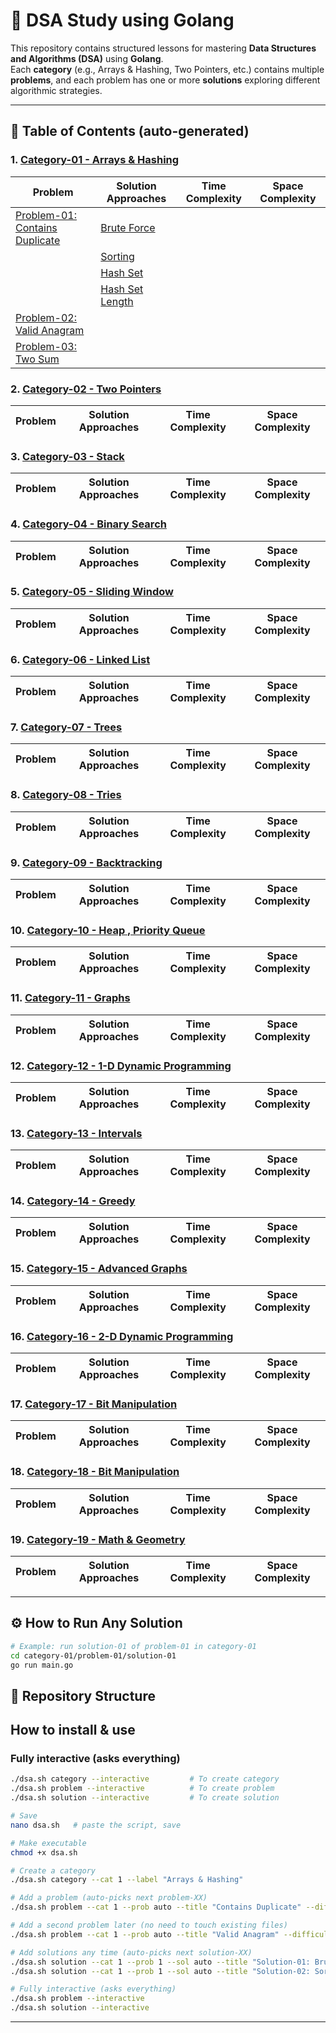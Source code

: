 # 🧩 DSA Study using Golang

This repository contains structured lessons for mastering **Data Structures and Algorithms (DSA)** using **Golang**.  
Each **category** (e.g., Arrays & Hashing, Two Pointers, etc.) contains multiple **problems**, and each problem has one or more **solutions** exploring different algorithmic strategies.

---

<!-- TOC:START -->
## 🧭 Table of Contents (auto-generated)

### 1. [Category-01 - Arrays & Hashing](./category-01/readme.md)
| Problem | Solution Approaches | Time Complexity | Space Complexity |
| --- | --- | --- | --- |
| [Problem-01: Contains Duplicate](./category-01/problem-01/readme.md) | [Brute Force](./category-01/problem-01/solution-01/readme.md) |  |  |
|  | [Sorting](./category-01/problem-01/solution-02/readme.md) |  |  |
|  | [Hash Set](./category-01/problem-01/solution-03/readme.md) |  |  |
|  | [Hash Set Length](./category-01/problem-01/solution-04/readme.md) |  |  |
| [Problem-02: Valid Anagram](./category-01/problem-02/readme.md) |  |  |  |
| [Problem-03: Two Sum](./category-01/problem-03/readme.md) |  |  |  |

### 2. [Category-02 - Two Pointers](./category-02/readme.md)
| Problem | Solution Approaches | Time Complexity | Space Complexity |
| --- | --- | --- | --- |

### 3. [Category-03 - Stack](./category-03/readme.md)
| Problem | Solution Approaches | Time Complexity | Space Complexity |
| --- | --- | --- | --- |

### 4. [Category-04 - Binary Search](./category-04/readme.md)
| Problem | Solution Approaches | Time Complexity | Space Complexity |
| --- | --- | --- | --- |

### 5. [Category-05 - Sliding Window](./category-05/readme.md)
| Problem | Solution Approaches | Time Complexity | Space Complexity |
| --- | --- | --- | --- |

### 6. [Category-06 - Linked List](./category-06/readme.md)
| Problem | Solution Approaches | Time Complexity | Space Complexity |
| --- | --- | --- | --- |

### 7. [Category-07 - Trees](./category-07/readme.md)
| Problem | Solution Approaches | Time Complexity | Space Complexity |
| --- | --- | --- | --- |

### 8. [Category-08 - Tries](./category-08/readme.md)
| Problem | Solution Approaches | Time Complexity | Space Complexity |
| --- | --- | --- | --- |

### 9. [Category-09 - Backtracking](./category-09/readme.md)
| Problem | Solution Approaches | Time Complexity | Space Complexity |
| --- | --- | --- | --- |

### 10. [Category-10 - Heap , Priority Queue](./category-10/readme.md)
| Problem | Solution Approaches | Time Complexity | Space Complexity |
| --- | --- | --- | --- |

### 11. [Category-11 - Graphs](./category-11/readme.md)
| Problem | Solution Approaches | Time Complexity | Space Complexity |
| --- | --- | --- | --- |

### 12. [Category-12 - 1-D Dynamic Programming](./category-12/readme.md)
| Problem | Solution Approaches | Time Complexity | Space Complexity |
| --- | --- | --- | --- |

### 13. [Category-13 - Intervals](./category-13/readme.md)
| Problem | Solution Approaches | Time Complexity | Space Complexity |
| --- | --- | --- | --- |

### 14. [Category-14 - Greedy](./category-14/readme.md)
| Problem | Solution Approaches | Time Complexity | Space Complexity |
| --- | --- | --- | --- |

### 15. [Category-15 - Advanced Graphs](./category-15/readme.md)
| Problem | Solution Approaches | Time Complexity | Space Complexity |
| --- | --- | --- | --- |

### 16. [Category-16 - 2-D Dynamic Programming](./category-16/readme.md)
| Problem | Solution Approaches | Time Complexity | Space Complexity |
| --- | --- | --- | --- |

### 17. [Category-17 - Bit Manipulation](./category-17/readme.md)
| Problem | Solution Approaches | Time Complexity | Space Complexity |
| --- | --- | --- | --- |

### 18. [Category-18 - Bit Manipulation](./category-18/readme.md)
| Problem | Solution Approaches | Time Complexity | Space Complexity |
| --- | --- | --- | --- |

### 19. [Category-19 - Math & Geometry](./category-19/readme.md)
| Problem | Solution Approaches | Time Complexity | Space Complexity |
| --- | --- | --- | --- |

<!-- TOC:END -->

---

## ⚙️ How to Run Any Solution

```bash
# Example: run solution-01 of problem-01 in category-01
cd category-01/problem-01/solution-01
go run main.go
```

## 📁 Repository Structure

## How to install & use
### Fully interactive (asks everything)

```bash
./dsa.sh category --interactive         # To create category
./dsa.sh problem --interactive          # To create problem
./dsa.sh solution --interactive         # To create solution
```

```bash
# Save
nano dsa.sh   # paste the script, save

# Make executable
chmod +x dsa.sh

# Create a category
./dsa.sh category --cat 1 --label "Arrays & Hashing"

# Add a problem (auto-picks next problem-XX)
./dsa.sh problem --cat 1 --prob auto --title "Contains Duplicate" --difficulty Easy --tags "Arrays,Hashing"

# Add a second problem later (no need to touch existing files)
./dsa.sh problem --cat 1 --prob auto --title "Valid Anagram" --difficulty Easy --tags "Arrays,Hashing,Strings"

# Add solutions any time (auto-picks next solution-XX)
./dsa.sh solution --cat 1 --prob 1 --sol auto --title "Solution-01: Brute Force" --approach "Brute Force" --tags "Brute Force,Intro"
./dsa.sh solution --cat 1 --prob 1 --sol auto --title "Solution-02: Sorting" --approach "Sorting" --tags "Sorting,Array"

# Fully interactive (asks everything)
./dsa.sh problem --interactive
./dsa.sh solution --interactive
```



---